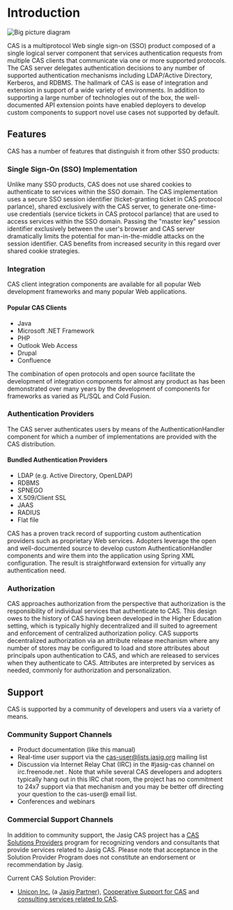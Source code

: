 # Introduction #

![Big picture diagram](media/sso-diagram.png)

CAS is a multiprotocol Web single sign-on (SSO) product composed of a single logical server component that services authentication requests from multiple CAS clients that communicate via one or more supported protocols. The CAS server delegates authentication decisions to any number of supported authentication mechanisms including LDAP/Active Directory, Kerberos, and RDBMS. The hallmark of CAS is ease of integration and extension in support of a wide variety of environments. In addition to supporting a large number of technologies out of the box, the well-documented API extension points have enabled deployers to develop custom components to support novel use cases not supported by default.

## Features ##

CAS has a number of features that distinguish it from other SSO products:

### Single Sign-On (SSO) Implementation ###

Unlike many SSO products, CAS does not use shared cookies to authenticate to services within the SSO domain. The CAS implementation uses a secure SSO session identifier (ticket-granting ticket in CAS protocol parlance), shared exclusively with the CAS server, to generate one-time-use credentials (service tickets in CAS protocol parlance) that are used to access services within the SSO domain. Passing the "master key" session identifier exclusively between the user's browser and CAS server dramatically limits the potential for man-in-the-middle attacks on the session identifier. CAS benefits from increased security in this regard over shared cookie strategies.

### Integration ###

CAS client integration components are available for all popular Web development frameworks and many popular Web applications.

#### Popular CAS Clients ####

* Java
* Microsoft .NET Framework
* PHP
* Outlook Web Access
* Drupal
* Confluence

The combination of open protocols and open source facilitate the development of integration components for almost any product as has been demonstrated over many years by the development of components for frameworks as varied as PL/SQL and Cold Fusion.


### Authentication Providers ###

The CAS server authenticates users by means of the AuthenticationHandler component for which a number of implementations are provided with the CAS distribution.

#### Bundled Authentication Providers ####

* LDAP (e.g. Active Directory, OpenLDAP)
* RDBMS
* SPNEGO
* X.509/Client SSL
* JAAS
* RADIUS
* Flat file

CAS has a proven track record of supporting custom authentication providers such as proprietary Web services. Adopters leverage the open and well-documented source to develop custom AuthenticationHandler components and wire them into the application using Spring XML configuration. The result is straightforward extension for virtually any authentication need.

### Authorization ###

CAS approaches authorization from the perspective that authorization is the responsibility of individual services that authenticate to CAS. This design owes to the history of CAS having been developed in the Higher Education setting, which is typically highly decentralized and ill suited to agreement and enforcement of centralized authorization policy. CAS supports decentralized authorization via an attribute release mechanism where any number of stores may be configured to load and store attributes about principals upon authentication to CAS, and which are released to services when they authenticate to CAS. Attributes are interpreted by services as needed, commonly for authorization and personalization.



## Support ##


CAS is supported by a community of developers and users via a variety of means.

### Community Support Channels ###

* Product documentation (like this manual)
* Real-time user support via the <cas-user@lists.jasig.org> mailing list
* Discussion via Internet Relay Chat (IRC) in the #jasig-cas channel on irc.freenode.net .  Note that while several CAS developers and adopters typically hang out in this IRC chat room, the project has no commitment to 24x7 support via that mechanism and you may be better off directing your question to the cas-user@ email list.
* Conferences and webinars

### Commercial Support Channels ###

In addition to community support, the Jasig CAS project has a [CAS Solutions Providers][] program for recognizing vendors and consultants that provide services related to Jasig CAS.  Please note that acceptance in the Solution Provider Program does not constitute an endorsement or recommendation by Jasig.

Current CAS Solution Provider:

* [Unicon Inc.][] (a [Jasig Partner][]), [Cooperative Support for CAS][] and [consulting services related to CAS][unicon-cas-consulting].




[CAS Solutions Providers]: http://www.jasig.org/cas/support/solutions-providers "Jasig CAS Solutions Providers program page"
[Jasig Partner]: http://www.jasig.org/jasig-membership-partners "Jasig webpage about Jasig Partner program"

[Unicon Inc.]: http://www.unicon.net/ "Unicon Inc. homepage"
[Cooperative Support for CAS]: http://www.unicon.net/services/cas/support "Unicon Inc. Cooperative Suppport for CAS webpage"
[unicon-cas-consulting]: http://www.unicon.net/services/cas "Unicon Inc. CAS services webpage"





